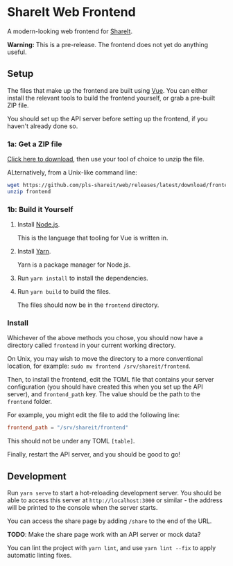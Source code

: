 # ShareIt Web Frontend

A modern-looking web frontend for [ShareIt](https://github.com/pls-shareit/api).

**Warning:** This is a pre-release. The frontend does not yet do anything useful.

## Setup

The files that make up the frontend are built using [Vue](https://vuejs.org).
You can either install the relevant tools to build the frontend yourself, or
grab a pre-built ZIP file.

You should set up the API server before setting up the frontend, if you haven't
already done so.

### 1a: Get a ZIP file

[Click here to download](https://github.com/pls-shareit/web/releases/latest/download/frontend.zip),
then use your tool of choice to unzip the file.

ALternatively, from a Unix-like command line:

```bash
wget https://github.com/pls-shareit/web/releases/latest/download/frontend.zip
unzip frontend
```

### 1b: Build it Yourself

 1. Install [Node.js](https://nodejs.org).

    This is the language that tooling for Vue is written in.

 2. Install [Yarn](https://yarnpkg.com).

    Yarn is a package manager for Node.js.

 3. Run `yarn install` to install the dependencies.
 4. Run `yarn build` to build the files.

    The files should now be in the `frontend` directory.

### Install

Whichever of the above methods you chose, you should now have a directory
called `frontend` in your current working directory.

On Unix, you may wish to move the directory to a more conventional location,
for example: `sudo mv frontend /srv/shareit/frontend`.

Then, to install the frontend, edit the TOML file that contains your server
configuration (you should have created this when you set up the API server),
and `frontend_path` key. The value should be the path to the `frontend` folder.

For example, you might edit the file to add the following line:

```toml
frontend_path = "/srv/shareit/frontend"
```

This should not be under any TOML `[table]`.

Finally, restart the API server, and you should be good to go!

## Development

Run `yarn serve` to start a hot-reloading development server. You should be
able to access this server at `http://localhost:3000` or similar - the address
will be printed to the console when the server starts.

You can access the share page by adding `/share` to the end of the URL.

**TODO**: Make the share page work with an API server or mock data?

You can lint the project with `yarn lint`, and use `yarn lint --fix` to apply
automatic linting fixes.
